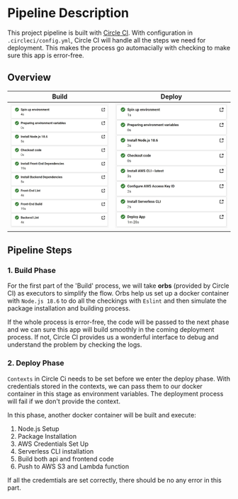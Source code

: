 # Pipeline Description

This project pipeline is built with [Circle CI](https://circleci.com/). With configuration in `.circleci/config.yml`, Circle CI will handle all the steps we need for deployment. This makes the process go automacially with checking to make sure this app is error-free.

## **Overview**

| Build                                 | Deploy                                  |
| ------------------------------------- | --------------------------------------- |
| ![build overview](assets/build-v.jpg) | ![deploy overview](assets/deploy-v.jpg) |

## **Pipeline Steps**

### 1. Build Phase

For the first part of the 'Build' process, we will take **orbs** (provided by Circle CI) as executors to simplify the flow. Orbs help us set up a docker container with `Node.js 18.6` to do all the checkings with `Eslint` and then simulate the package installation and building process.

If the whole process is error-free, the code will be passed to the next phase and we can sure this app will build smoothly in the coming deployment process. If not, Circle CI provides us a wonderful interface to debug and understand the problem by checking the logs.

### 2. Deploy Phase

`Contexts` in Circle Ci needs to be set before we enter the deploy phase. With credentials stored in the contexts, we can pass them to our docker container in this stage as environment variables. The deployment process will fail if we don't provide the context.

In this phase, another docker container will be built and execute:

1. Node.js Setup
2. Package Installation
3. AWS Credentials Set Up
4. Serverless CLI installation
5. Build both api and frontend code
6. Push to AWS S3 and Lambda function

If all the credemtials are set correctly, there should be no any error in this part.
